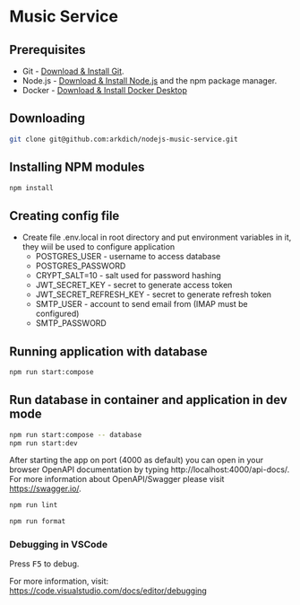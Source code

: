 # Music Service

## Prerequisites

- Git - [Download & Install Git](https://git-scm.com/downloads).
- Node.js - [Download & Install Node.js](https://nodejs.org/en/download/package-manager) and the npm package manager.
- Docker - [Download & Install Docker Desktop](https://www.docker.com/products/docker-desktop/)

## Downloading

```sh
git clone git@github.com:arkdich/nodejs-music-service.git
```

## Installing NPM modules

```sh
npm install
```

## Creating config file

- Create file .env.local in root directory and put environment variables in it, they wiil be used to configure application
  - POSTGRES_USER - username to access database
  - POSTGRES_PASSWORD
  - CRYPT_SALT=10 - salt used for password hashing
  - JWT_SECRET_KEY - secret to generate access token
  - JWT_SECRET_REFRESH_KEY - secret to generate refresh token
  - SMTP_USER - account to send email from (IMAP must be configured)
  - SMTP_PASSWORD

## Running application with database

```sh
npm run start:compose
```

## Run database in container and application in dev mode

```sh
npm run start:compose -- database
npm run start:dev
```

After starting the app on port (4000 as default) you can open in your browser OpenAPI documentation by typing http://localhost:4000/api-docs/.
For more information about OpenAPI/Swagger please visit https://swagger.io/.

```sh
npm run lint
```

```sh
npm run format
```

### Debugging in VSCode

Press <kbd>F5</kbd> to debug.

For more information, visit: https://code.visualstudio.com/docs/editor/debugging
